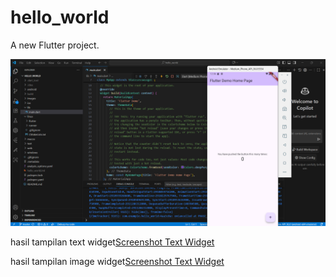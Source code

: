 # hello_world

A new Flutter project.

![Screenshot hello_world](images/01.png)

hasil tampilan text widget[Screenshot Text Widget](images/02.png)

hasil tampilan image widget[Screenshot Text Widget](images/03.png)
